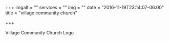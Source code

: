 +++
imgalt = ""
services = ""
img = ""
date = "2016-11-19T23:14:07-06:00"
title = "village community church"

+++
<div class="portfolio logo" data-cat="logo">
  <div class="portfolio-wrapper">			
    <img src="img/portfolios/logo/7.jpg" alt="" />
    <div class="label">
      <div class="label-text">
        <a class="text-title">Village Community Church</a>
        <span class="text-category">Logo</span>
      </div>
      <div class="label-bg"></div>
    </div>
  </div>
</div>
